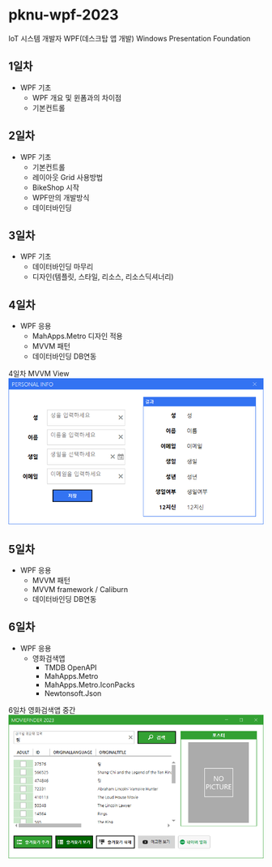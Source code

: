 # pknu-wpf-2023
IoT 시스템 개발자 WPF(데스크탑 앱 개발)
Windows Presentation Foundation

## 1일차
- WPF 기초
	- WPF 개요 및 윈폼과의 차이점
	- 기본컨트롤
	
## 2일차
- WPF 기초
	- 기본컨트롤
	- 레이아웃 Grid 사용방법
	- BikeShop 시작
	- WPF만의 개발방식
	- 데이터바인딩
	
## 3일차
- WPF 기초
	- 데이터바인딩 마무리
	- 디자인(템플릿, 스타일, 리소스, 리소스딕셔너리)
	
## 4일차
- WPF 응용
   - MahApps.Metro 디자인 적용
   - MVVM 패턴
   - 데이터바인딩 DB연동
   
4일차 MVVM View
<img src = "https://raw.githubusercontent.com/kooweajeeI/pknu-wpf-2023/main/images/wpf01.png" width="700" />


## 5일차
- WPF 응용
	- MVVM 패턴
	- MVVM framework / Caliburn
	- 데이터바인딩 DB연동
	
	
## 6일차
- WPF 응용
	- 영화검색앱
		- TMDB OpenAPI
		- MahApps.Metro
		- MahApps.Metro.IconPacks
		- Newtonsoft.Json
		
6일차 영화검색앱 중간
<img src = "https://raw.githubusercontent.com/kooweajeeI/pknu-wpf-2023/main/images/wpf02.png" width="700" />
	
	